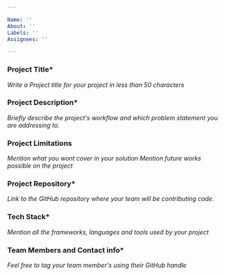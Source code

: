 ```yaml
---

Name: ''
About: ''
Labels: ''
Assignees: ''

---
```


### Project Title*
_Write a Project title for your project in less than 50 characters_

### Project Description*
_Briefly describe the project's workflow and which problem statement you are addressing to._ 

### Project Limitations
_Mention what you wont cover in your solution
Mention future works possible on the project_

### Project Repository*
_Link to the GitHub repository where your team will be contributing code._

### Tech Stack*
_Mention all the frameworks, languages and tools used by your project_

### Team Members and Contact info*
_Feel free to tag your team member's using their GitHub handle_
